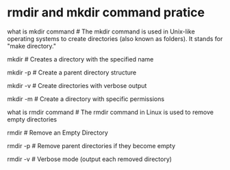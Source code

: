 # rmdir and mkdir command pratice
what is mkdir command  # The mkdir command is used in Unix-like operating systems to create directories (also known as folders). It stands for "make directory."

mkdir  # Creates a directory with the specified name

mkdir -p  # Create a parent directory structure

mkdir -v  # Create directories with verbose output

mkdir -m  # Create a directory with specific permissions

what is rmdir command  # The rmdir command in Linux is used to remove empty directories

rmdir  # Remove an Empty Directory

rmdir -p  # Remove parent directories if they become empty

rmdir -v  # Verbose mode (output each removed directory)

